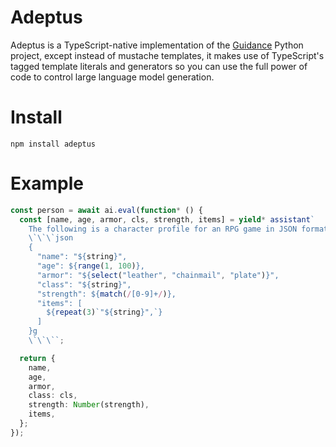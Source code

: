 # Adeptus

Adeptus is a TypeScript-native implementation of the [Guidance](https://github.com/guidance-ai/guidance) Python project, except instead of mustache templates, it makes use of TypeScript's tagged template literals and generators so you can use the full power of code to control large language model generation.

# Install

```
npm install adeptus
```

# Example

```ts
const person = await ai.eval(function* () {
  const [name, age, armor, cls, strength, items] = yield* assistant`
    The following is a character profile for an RPG game in JSON format.
    \`\`\`json
    {
      "name": "${string}",
      "age": ${range(1, 100)},
      "armor": "${select("leather", "chainmail", "plate")}",
      "class": "${string}",
      "strength": ${match(/[0-9]+/)},
      "items": [
        ${repeat(3)`"${string}",`}
      ]
    }g
    \`\`\``;

  return {
    name,
    age,
    armor,
    class: cls,
    strength: Number(strength),
    items,
  };
});
```
